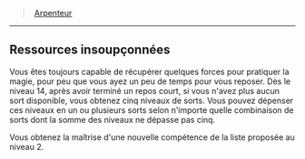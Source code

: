 ﻿---
!Generic
Id: wizard_surveyor_hd.md#ressources-insoupçonnées
ParentLink: wizard_surveyor_hd.md#arpenteur
Name: Ressources insoupçonnées
ParentName: Arpenteur
NameLevel: 2
---
> [Arpenteur](hd_wizard_surveyor.md)

---

## Ressources insoupçonnées

Vous êtes toujours capable de récupérer quelques forces pour pratiquer la magie, pour peu que vous ayez un peu de temps pour vous reposer. Dès le niveau 14, après avoir terminé un repos court, si vous n'avez plus aucun sort disponible, vous obtenez cinq niveaux de sorts. Vous pouvez dépenser ces niveaux en un ou plusieurs sorts selon n'importe quelle combinaison de sorts dont la somme des niveaux ne dépasse pas cinq.

Vous obtenez la maîtrise d'une nouvelle compétence de la liste proposée au niveau 2.


